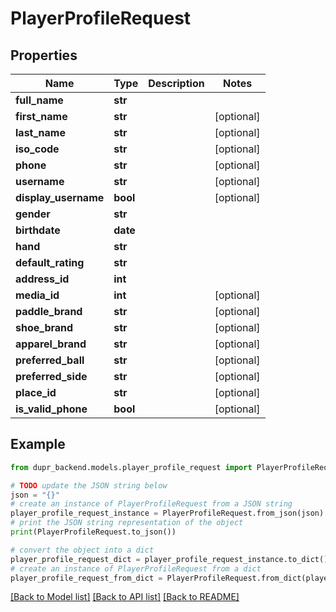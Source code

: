 # PlayerProfileRequest


## Properties

Name | Type | Description | Notes
------------ | ------------- | ------------- | -------------
**full_name** | **str** |  | 
**first_name** | **str** |  | [optional] 
**last_name** | **str** |  | [optional] 
**iso_code** | **str** |  | [optional] 
**phone** | **str** |  | [optional] 
**username** | **str** |  | [optional] 
**display_username** | **bool** |  | [optional] 
**gender** | **str** |  | 
**birthdate** | **date** |  | 
**hand** | **str** |  | 
**default_rating** | **str** |  | 
**address_id** | **int** |  | 
**media_id** | **int** |  | [optional] 
**paddle_brand** | **str** |  | [optional] 
**shoe_brand** | **str** |  | [optional] 
**apparel_brand** | **str** |  | [optional] 
**preferred_ball** | **str** |  | [optional] 
**preferred_side** | **str** |  | [optional] 
**place_id** | **str** |  | [optional] 
**is_valid_phone** | **bool** |  | [optional] 

## Example

```python
from dupr_backend.models.player_profile_request import PlayerProfileRequest

# TODO update the JSON string below
json = "{}"
# create an instance of PlayerProfileRequest from a JSON string
player_profile_request_instance = PlayerProfileRequest.from_json(json)
# print the JSON string representation of the object
print(PlayerProfileRequest.to_json())

# convert the object into a dict
player_profile_request_dict = player_profile_request_instance.to_dict()
# create an instance of PlayerProfileRequest from a dict
player_profile_request_from_dict = PlayerProfileRequest.from_dict(player_profile_request_dict)
```
[[Back to Model list]](../README.md#documentation-for-models) [[Back to API list]](../README.md#documentation-for-api-endpoints) [[Back to README]](../README.md)



